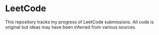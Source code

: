 # LeetCode
This repository tracks my progress of LeetCode submissions. All code is original but ideas may have been inferred from various sources.
